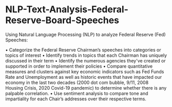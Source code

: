 # NLP-Text-Analysis-Federal-Reserve-Board-Speeches
Using Natural Language Processing (NLP) to analyze Federal Reserve (Fed) Speeches:

•	Categorize the Federal Reserve Chairman’s speeches into categories or topics of interest 
•	Identify trends in topics that each Chairman has uniquely discussed in their term
•	Identify the numerous agencies they've created or supported in order to implement their policies
•	Compare quantitative measures and clusters against key economic indicators such as Fed Funds Rate and Unemployment as well as historic events that have impacted our economy in the last two decades (2000 dot com bubble, 9/11, 2008 Housing Crisis, 2020 Covid-19 pandemic)  to determine whether there is any palpable correlation.
•	Use sentiment analysis to compare tone and impartiality for each Chair’s addresses over their respective terms. 
